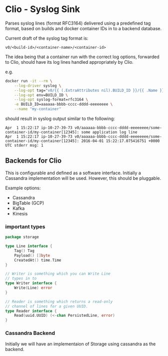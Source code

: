 Clio - Syslog Sink
============================

Parses syslog lines (format RFC3164) delivered using a predefined tag format, based on builds and docker container IDs in to a backend database.

Current draft of the syslog tag format is:

`v0/<build-id>/<container-name>/<container-id>`

The idea being that a container run with the correct log options, forwarded to Clio, should have its log lines handled appropriately by Clio.

e.g.

```bash
docker run -it --rm \
    --log-driver syslog \
    --log-opt tag="v0/{{ (.ExtraAttributes nil).BUILD_ID }}/{{ .Name }}/{{ .ID }}" \
    --log-opt env=BUILD_ID \
    --log-opt syslog-format=rfc3164 \
    -e BUILD_ID=aaaaaa-bbbb-cccc-dddd-eeeeeeee \
    --name "my-container"
```

should result in syslog output similar to the following:

```
Apr  1 15:22:17 ip-10-27-39-73 v0/aaaaaa-bbbb-cccc-dddd-eeeeeeee/some-container-id/my-container[12345]: some application log line 
Apr  1 15:22:17 ip-10-27-39-73 v0/aaaaaa-bbbb-cccc-dddd-eeeeeeee/some-container-id/my-container[12345]: 2016-04-01 15:22:17.075416751 +0000 UTC stderr msg: 1
```

## Backends for Clio

This is configurable and defined as a software interface. Initially a Cassandra implementation will be used. However, this should be pluggable.

Example options:

- Cassandra
- BigTable (GCP)
- Kafka
- Kinesis

### important types 

```go
package storage

type Line interface {
	Tag() Tag
	Payload() []byte
	CreatedAt() time.Time
}

// Writer is something which you can Write Line
// types in to
type Writer interface {
	Write(Line) error
}

// Reader is something which returns a read-only
// channel of lines for a given UUID.
type Reader interface {
	Read(uuid.UUID) (<-chan PersistedLine, error)
}
```

### Cassandra Backend

Initially we will have an implementaion of Storage using cassandra as the backend. 
